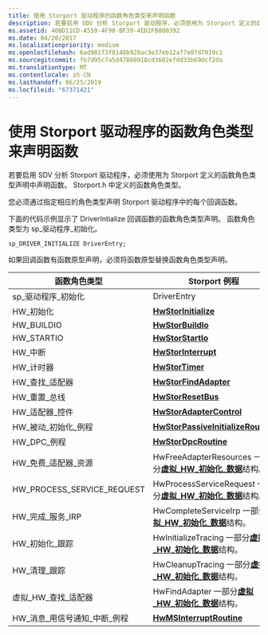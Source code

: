 ```yaml
---
title: 使用 Storport 驱动程序的函数角色类型来声明函数
description: 若要启用 SDV 分析 Storport 驱动程序，必须使用为 Storport 定义的函数角色类型声明中声明函数。 Storport.h 中定义的函数角色类型。
ms.assetid: 40BD11CD-A559-4F90-BF39-4ED2FB800392
ms.date: 04/20/2017
ms.localizationpriority: medium
ms.openlocfilehash: 6ad901f3f8148b928ac3e37eb12af7e07d7019c1
ms.sourcegitcommit: fb7d95c7a5d47860918cd3602efdd33b69dcf2da
ms.translationtype: MT
ms.contentlocale: zh-CN
ms.lasthandoff: 06/25/2019
ms.locfileid: "67371421"
---
```

# <a name="declaring-functions-by-using-function-role-types-for-storport-drivers"></a>使用 Storport 驱动程序的函数角色类型来声明函数


若要启用 SDV 分析 Storport 驱动程序，必须使用为 Storport 定义的函数角色类型声明中声明函数。 Storport.h 中定义的函数角色类型。

您必须通过指定相应的角色类型声明 Storport 驱动程序中的每个回调函数。

下面的代码示例显示了 DriverIntialize 回调函数的函数角色类型声明。 函数角色类型为 sp\_驱动程序\_初始化。

```
sp_DRIVER_INITIALIZE DriverEntry;
```

如果回调函数有函数原型声明，必须将函数原型替换函数角色类型声明。

| 函数角色类型                        | Storport 例程                                                                                                               |
|-------------------------------------------|--------------------------------------------------------------------------------------------------------------------------------|
| sp\_驱动程序\_初始化                    | DriverEntry                                                                                                                    |
| HW\_初始化                            | [**HwStorInitialize**](https://docs.microsoft.com/windows-hardware/drivers/ddi/content/storport/nc-storport-hw_initialize)                                                                               |
| HW\_BUILDIO                               | [**HwStorBuildIo**](https://docs.microsoft.com/windows-hardware/drivers/ddi/content/storport/nc-storport-hw_buildio)                                                                                     |
| HW\_STARTIO                               | [**HwStorStartIo**](https://docs.microsoft.com/windows-hardware/drivers/ddi/content/storport/nc-storport-hw_startio)                                                                                     |
| HW\_中断                             | [**HwStorInterrupt**](https://docs.microsoft.com/windows-hardware/drivers/ddi/content/storport/nc-storport-hw_interrupt)                                                                                 |
| HW\_计时器                                 | [**HwStorTimer**](https://docs.microsoft.com/windows-hardware/drivers/ddi/content/storport/nc-storport-hw_timer)                                                                                         |
| HW\_查找\_适配器                         | [**HwStorFindAdapter**](https://docs.microsoft.com/windows-hardware/drivers/ddi/content/storport/nc-storport-hw_find_adapter)                                                                             |
| HW\_重置\_总线                            | [**HwStorResetBus**](https://docs.microsoft.com/windows-hardware/drivers/ddi/content/storport/nc-storport-hw_reset_bus)                                                                                   |
| HW\_适配器\_控件                      | [**HwStorAdapterControl**](https://docs.microsoft.com/windows-hardware/drivers/ddi/content/storport/nc-storport-hw_adapter_control)                                                                       |
| HW\_被动\_初始化\_例程          | [**HwStorPassiveInitializeRoutine**](https://docs.microsoft.com/windows-hardware/drivers/ddi/content/storport/nc-storport-hw_passive_initialize_routine)                                                   |
| HW\_DPC\_例程                          | [**HwStorDpcRoutine**](https://docs.microsoft.com/windows-hardware/drivers/ddi/content/storport/nc-storport-hw_dpc_routine)                                                                               |
| HW\_免费\_适配器\_资源              | HwFreeAdapterResources 一部分[**虚拟\_HW\_初始化\_数据**](https://docs.microsoft.com/windows-hardware/drivers/ddi/content/storport/ns-storport-_virtual_hw_initialization_data)结构。  |
| HW\_PROCESS\_SERVICE\_REQUEST             | HwProcessServiceRequest 一部分[**虚拟\_HW\_初始化\_数据**](https://docs.microsoft.com/windows-hardware/drivers/ddi/content/storport/ns-storport-_virtual_hw_initialization_data)结构。 |
| HW\_完成\_服务\_IRP                | HwCompleteServiceIrp 一部分[**虚拟\_HW\_初始化\_数据**](https://docs.microsoft.com/windows-hardware/drivers/ddi/content/storport/ns-storport-_virtual_hw_initialization_data)结构。    |
| HW\_初始化\_跟踪                   | HwInitializeTracing 一部分[**虚拟\_HW\_初始化\_数据**](https://docs.microsoft.com/windows-hardware/drivers/ddi/content/storport/ns-storport-_virtual_hw_initialization_data)结构。     |
| HW\_清理\_跟踪                      | HwCleanupTracing 一部分[**虚拟\_HW\_初始化\_数据**](https://docs.microsoft.com/windows-hardware/drivers/ddi/content/storport/ns-storport-_virtual_hw_initialization_data)结构。        |
| 虚拟\_HW\_查找\_适配器                | HwFindAdapter 一部分[**虚拟\_HW\_初始化\_数据**](https://docs.microsoft.com/windows-hardware/drivers/ddi/content/storport/ns-storport-_virtual_hw_initialization_data)结构。           |
| HW\_消息\_用信号通知\_中断\_例程 | [**HwMSInterruptRoutine**](https://docs.microsoft.com/windows-hardware/drivers/ddi/content/storport/nc-storport-hw_message_signaled_interrupt_routine)                                                                       |

 

 

 





